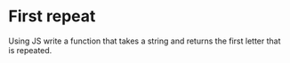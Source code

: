 First repeat
============

Using JS write a function that takes a string and returns the first letter that is repeated.
